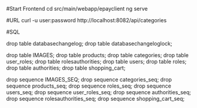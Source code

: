 #Start Frontend
cd src/main/webapp/epayclient
ng serve

#URL
curl -u user:password http://localhost:8082/api/categories

#SQL

drop table databasechangelog;
drop table databasechangeloglock;

drop table IMAGES;
drop table products;
drop table categories;
drop table user_roles;
drop table rolesauthorities;
drop table users;
drop table roles;
drop table authorities;
drop table shopping_cart;

drop sequence IMAGES_SEQ;
drop sequence categories_seq;
drop sequence products_seq;
drop sequence roles_seq;
drop sequence users_seq;
drop sequence user_roles_seq;
drop sequence authorities_seq;
drop sequence rolesauthorities_seq;
drop sequence shopping_cart_seq;
